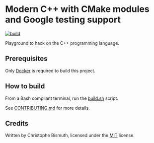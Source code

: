 # Modern C++ with CMake modules and Google testing support

[![build](https://github.com/cbismuth/modern-cpp-modules/actions/workflows/docker.yml/badge.svg)](https://github.com/cbismuth/modern-cpp-modules/actions/workflows/docker.yml)

Playground to hack on the C++ programming language.

## Prerequisites

Only [Docker](https://www.docker.com/) is required to build this project.

## How to build

From a Bash compliant terminal, run the [build.sh](build.sh) script.

See [CONTRIBUTING.md](CONTRIBUTING.md) for more details.

## Credits

Written by Christophe Bismuth, licensed under the [MIT](LICENSE) license.
